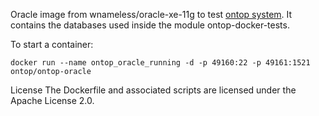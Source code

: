 Oracle image from wnameless/oracle-xe-11g to test [ontop system](https://github.com/ontop/ontop). It contains the databases used inside the module ontop-docker-tests.

To start a container:
```
docker run --name ontop_oracle_running -d -p 49160:22 -p 49161:1521 ontop/ontop-oracle
```
License
The Dockerfile and associated scripts are licensed under the Apache License 2.0. 